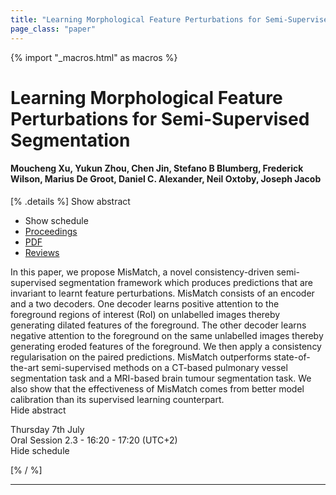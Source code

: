 ```yaml
---
title: "Learning Morphological Feature Perturbations for Semi-Supervised Segmentation"
page_class: "paper"
---
```


{% import "_macros.html" as macros %}

# Learning Morphological Feature Perturbations for Semi-Supervised Segmentation

#### Moucheng Xu, Yukun Zhou, Chen Jin, Stefano B Blumberg, Frederick Wilson, Marius De Groot, Daniel C. Alexander, Neil Oxtoby, Joseph Jacob

[% .details %]
<a class="toggle_visibility" data-selector=".abstract" data-level="3">Show abstract</a>
- <a class="toggle_visibility" data-selector=".schedule" data-level="3">Show schedule</a>
- <a href="">Proceedings</a>
- <a href="https://openreview.net/pdf?id=OL6tAasXCmi">PDF</a>
- <a href="https://openreview.net/forum?id=OL6tAasXCmi">Reviews</a>

<p>
    <span class="abstract">
        In this paper, we propose MisMatch, a novel consistency-driven semi-supervised segmentation framework which produces predictions that are invariant to learnt feature perturbations. MisMatch consists of an encoder and a two decoders. One decoder learns positive attention to the foreground regions of interest (RoI) on unlabelled images thereby generating dilated features of the foreground. The other decoder learns negative attention to the foreground on the same unlabelled images thereby generating eroded features of the foreground. We then apply a consistency regularisation on the paired predictions. MisMatch outperforms state-of-the-art semi-supervised methods on a CT-based pulmonary vessel segmentation task and a MRI-based brain tumour segmentation task. We also show that the effectiveness of MisMatch comes from better model calibration than its supervised learning counterpart. 
        <br>
        <span class="actions"><a class="toggle_visibility" data-level="2">Hide abstract</a></span>
    </span>
</p>

<p>
    <span class="schedule">
        Thursday 7th July<br>Oral Session 2.3 - 16:20 - 17:20 (UTC+2)
        <br>
        <span class="actions"><a class="toggle_visibility" data-level="2">Hide schedule</a></span>
    </span>
</p>

[% / %]


---

<!-- {{ macros.presentation('', '', 720, 450) }} -->